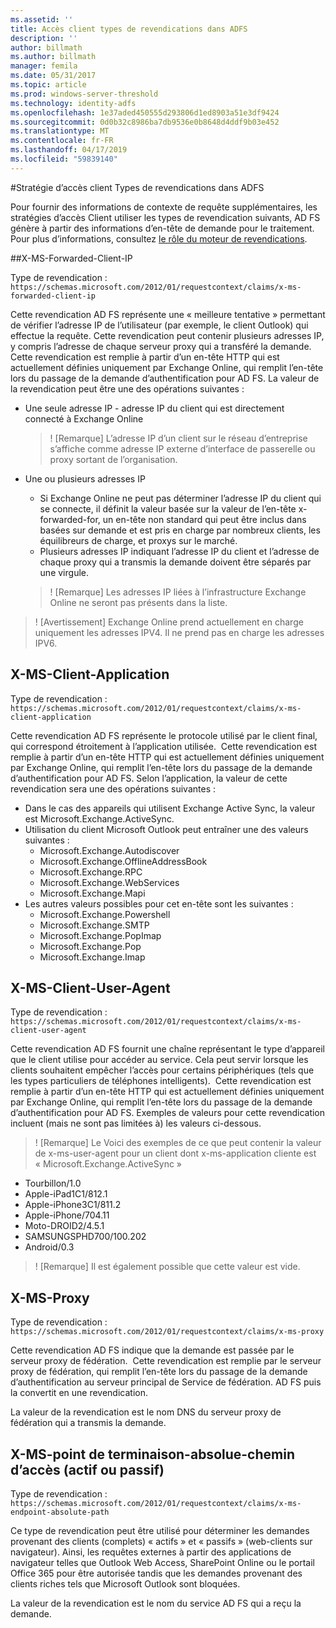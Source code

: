```yaml
---
ms.assetid: ''
title: Accès client types de revendications dans ADFS
description: ''
author: billmath
ms.author: billmath
manager: femila
ms.date: 05/31/2017
ms.topic: article
ms.prod: windows-server-threshold
ms.technology: identity-adfs
ms.openlocfilehash: 1e37aded450555d293806d1ed8903a51e3df9424
ms.sourcegitcommit: 0d0b32c8986ba7db9536e0b8648d4ddf9b03e452
ms.translationtype: MT
ms.contentlocale: fr-FR
ms.lasthandoff: 04/17/2019
ms.locfileid: "59839140"
---
```

#<a name="client-access-policy-claim-types-in-ad-fs"></a>Stratégie d’accès client Types de revendications dans ADFS

Pour fournir des informations de contexte de requête supplémentaires, les stratégies d’accès Client utiliser les types de revendication suivants, AD FS génère à partir des informations d’en-tête de demande pour le traitement.  Pour plus d’informations, consultez [le rôle du moteur de revendications](../technical-reference/the-role-of-the-claims-engine.md).

##<a name="x-ms-forwarded-client-ip"></a>X-MS-Forwarded-Client-IP

Type de revendication : `https://schemas.microsoft.com/2012/01/requestcontext/claims/x-ms-forwarded-client-ip`

Cette revendication AD FS représente une « meilleure tentative » permettant de vérifier l’adresse IP de l’utilisateur (par exemple, le client Outlook) qui effectue la requête. Cette revendication peut contenir plusieurs adresses IP, y compris l’adresse de chaque serveur proxy qui a transféré la demande.  Cette revendication est remplie à partir d’un en-tête HTTP qui est actuellement définies uniquement par Exchange Online, qui remplit l’en-tête lors du passage de la demande d’authentification pour AD FS. La valeur de la revendication peut être une des opérations suivantes :


- Une seule adresse IP - adresse IP du client qui est directement connecté à Exchange Online

    >! [Remarque] L’adresse IP d’un client sur le réseau d’entreprise s’affiche comme adresse IP externe d’interface de passerelle ou proxy sortant de l’organisation.

- Une ou plusieurs adresses IP
    - Si Exchange Online ne peut pas déterminer l’adresse IP du client qui se connecte, il définit la valeur basée sur la valeur de l’en-tête x-forwarded-for, un en-tête non standard qui peut être inclus dans basées sur demande et est pris en charge par nombreux clients, les équilibreurs de charge, et proxys sur le marché.
    - Plusieurs adresses IP indiquant l’adresse IP du client et l’adresse de chaque proxy qui a transmis la demande doivent être séparés par une virgule.

    >! [Remarque] Les adresses IP liées à l’infrastructure Exchange Online ne seront pas présents dans la liste.


>! [Avertissement] Exchange Online prend actuellement en charge uniquement les adresses IPV4. Il ne prend pas en charge les adresses IPV6. 


## <a name="x-ms-client-application"></a>X-MS-Client-Application

Type de revendication : `https://schemas.microsoft.com/2012/01/requestcontext/claims/x-ms-client-application`

Cette revendication AD FS représente le protocole utilisé par le client final, qui correspond étroitement à l’application utilisée.  Cette revendication est remplie à partir d’un en-tête HTTP qui est actuellement définies uniquement par Exchange Online, qui remplit l’en-tête lors du passage de la demande d’authentification pour AD FS. Selon l’application, la valeur de cette revendication sera une des opérations suivantes :



- Dans le cas des appareils qui utilisent Exchange Active Sync, la valeur est Microsoft.Exchange.ActiveSync. 
- Utilisation du client Microsoft Outlook peut entraîner une des valeurs suivantes :
    - Microsoft.Exchange.Autodiscover
    - Microsoft.Exchange.OfflineAddressBook
    - Microsoft.Exchange.RPC
    - Microsoft.Exchange.WebServices
    - Microsoft.Exchange.Mapi
- Les autres valeurs possibles pour cet en-tête sont les suivantes :
    - Microsoft.Exchange.Powershell
    - Microsoft.Exchange.SMTP
    - Microsoft.Exchange.PopImap
    - Microsoft.Exchange.Pop
    - Microsoft.Exchange.Imap

## <a name="x-ms-client-user-agent"></a>X-MS-Client-User-Agent

Type de revendication : `https://schemas.microsoft.com/2012/01/requestcontext/claims/x-ms-client-user-agent`

Cette revendication AD FS fournit une chaîne représentant le type d’appareil que le client utilise pour accéder au service. Cela peut servir lorsque les clients souhaitent empêcher l’accès pour certains périphériques (tels que les types particuliers de téléphones intelligents).  Cette revendication est remplie à partir d’un en-tête HTTP qui est actuellement définies uniquement par Exchange Online, qui remplit l’en-tête lors du passage de la demande d’authentification pour AD FS. Exemples de valeurs pour cette revendication incluent (mais ne sont pas limitées à) les valeurs ci-dessous.
>! [Remarque] Le Voici des exemples de ce que peut contenir la valeur de x-ms-user-agent pour un client dont x-ms-application cliente est « Microsoft.Exchange.ActiveSync »

- Tourbillon/1.0
- Apple-iPad1C1/812.1
- Apple-iPhone3C1/811.2
- Apple-iPhone/704.11
- Moto-DROID2/4.5.1
- SAMSUNGSPHD700/100.202
- Android/0.3

>! [Remarque] Il est également possible que cette valeur est vide.


## <a name="x-ms-proxy"></a>X-MS-Proxy

Type de revendication : `https://schemas.microsoft.com/2012/01/requestcontext/claims/x-ms-proxy`

Cette revendication AD FS indique que la demande est passée par le serveur proxy de fédération.  Cette revendication est remplie par le serveur proxy de fédération, qui remplit l’en-tête lors du passage de la demande d’authentification au serveur principal de Service de fédération. AD FS puis la convertit en une revendication. 

La valeur de la revendication est le nom DNS du serveur proxy de fédération qui a transmis la demande.

## <a name="x-ms-endpoint-absolute-path-active-vs-passive"></a>X-MS-point de terminaison-absolue-chemin d’accès (actif ou passif)

Type de revendication : `https://schemas.microsoft.com/2012/01/requestcontext/claims/x-ms-endpoint-absolute-path`

Ce type de revendication peut être utilisé pour déterminer les demandes provenant des clients (complets) « actifs » et « passifs » (web-clients sur navigateur). Ainsi, les requêtes externes à partir des applications de navigateur telles que Outlook Web Access, SharePoint Online ou le portail Office 365 pour être autorisée tandis que les demandes provenant des clients riches tels que Microsoft Outlook sont bloquées.

La valeur de la revendication est le nom du service AD FS qui a reçu la demande.
